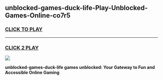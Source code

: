 
## unblocked-games-duck-life-Play-Unblocked-Games-Online-co7r5
<h3>
<a href="https://premium76.site?title=unblocked-games-duck-life&ref=24A">CLICK TO PLAY</a></h3>
<hr>

<h3>
<a href="https://premium76.site?title=unblocked-games-duck-life&ref=24A">CLICK 2 PLAY</a>
  
</h3>

<a href="https://premium76.site?title=unblocked-games-duck-life&ref=24A"><img src="https://clearcache.store/games.png"></a>


**unblocked-games-duck-life games unblocked: Your Gateway to Fun and Accessible Online Gaming**

